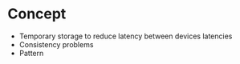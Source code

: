 # Concept
* Temporary storage to reduce latency between devices latencies
* Consistency problems
* Pattern